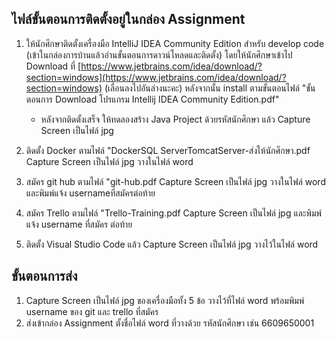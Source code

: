 ## ไฟล์ขั้นตอนการติดตั้งอยู่ในกล่อง Assignment

1. ให้นักศึกษาติดตั้งเครื่องมือ IntelliJ IDEA Community Edition สําหรับ develop code (เข้าในกล่องการบ้านแล้วอ่านขั้นตอนการดาวน์โหลดและติดตั้ง)
   โดยให้นักศึกษาเข้าไป Download ที่ [https://www.jetbrains.com/idea/download/?section=windows](https://www.jetbrains.com/idea/download/?section=windows) (เลื่อนลงไปอันล่างนะคะ) หลังจากนั้น install ตามขั้นตอนไฟล์ "ขั้นตอนการ Download โปรแกรม Intellij IDEA Community Edition.pdf"

   * หลังจากติดตั้งเสร็จ ให้ทดลองสร้าง Java Project ด้วยรหัสนักศึกษา แล้ว Capture Screen เป็นไฟล์ jpg
2. ติดตั้ง Docker ตามไฟล์ "DockerSQL ServerTomcatServer-ส่งให้นักศึกษา.pdf Capture Screen เป็นไฟล์ jpg วางในไฟล์ word
3. สมัคร git hub ตามไฟล์ "git-hub.pdf Capture Screen เป็นไฟล์ jpg วางในไฟล์ word และพิมพ์แจ้ง usernameที่สมัครต่อท้าย
4. สมัคร Trello ตามไฟล์ "Trello-Training.pdf Capture Screen เป็นไฟล์ jpg และพิมพ์แจ้ง username ที่สมัคร ต่อท้าย
5. ติดตั้ง Visual Studio Code แล้ว Capture Screen เป็นไฟล์ jpg วางไว้ในไฟล์ word

## ขั้นตอนการส่ง

1. Capture Screen เป็นไฟล์ jpg ของเครื่องมือทั้ง 5 ข้อ วางไว้ที่ไฟล์ word พร้อมพิมพ์ username ของ git และ trello ที่สมัคร
2. ส่งเข้ากล่อง Assignment ตั้งชื่อไฟล์ word ที่วางด้วย รหัสนักศึกษา เช่น 6609650001
